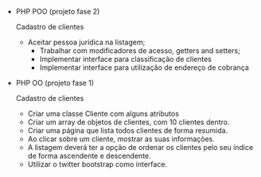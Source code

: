 - PHP POO (projeto fase 2)
	
	Cadastro de clientes

	- Aceitar pessoa jurídica na listagem;
        - Trabalhar com modificadores de acesso, getters and setters;
        - Implementar interface para classificação de clientes
        - Implementar interface para utilização de endereço de cobrança

- PHP OO (projeto fase 1)
	
	Cadastro de clientes
	
	- Criar uma classe Cliente com alguns atributos
	- Criar um array de objetos de clientes, com 10 clientes dentro.
	- Criar uma página que lista todos clientes de forma resumida.
	- Ao clicar sobre um cliente, mostrar as suas informações.
	- A listagem deverá ter a opção de ordenar os clientes pelo seu índice de forma ascendente e descendente.
	- Utilizar o twitter bootstrap como interface.

